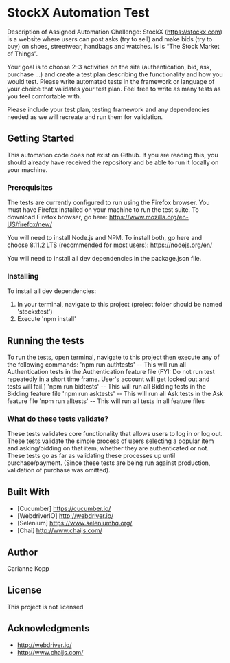 # StockX Automation Test

Description of Assigned Automation Challenge:
StockX (https://stockx.com) is a website where users can post asks (try to sell) and make bids (try
to buy) on shoes, streetwear, handbags and watches. Is is “The Stock Market of Things”.

Your goal is to choose 2-3 activities on the site (authentication, bid, ask, purchase ...) and create a
test plan describing the functionality and how you would test. Please write automated tests in
the framework or language of your choice that validates your test plan. Feel free to
write as many tests as you feel comfortable with.

Please include your test plan, testing framework and any dependencies needed as we will recreate and run them for validation.

## Getting Started

This automation code does not exist on Github.
If you are reading this, you should already have received the repository and be able to run it locally on your machine.

### Prerequisites

The tests are currently configured to run using the Firefox browser.  You must have Firefox installed on your machine to run the test suite.
To download Firefox browser, go here: https://www.mozilla.org/en-US/firefox/new/

You will need to install Node.js and NPM.
To install both, go here and choose 8.11.2 LTS (recommended for most users): https://nodejs.org/en/

You will need to install all dev dependencies in the package.json file.

### Installing

To install all dev dependencies:
1. In your terminal, navigate to this project (project folder should be named 'stockxtest')
2. Execute 'npm install'

## Running the tests

To run the tests, open terminal, navigate to this project then execute any of the following commands:
'npm run authtests' -- This will run all Authentication tests in the Authentication feature file (FYI: Do not run test repeatedly in a short time frame.  User's account will get locked out and tests will fail.)
'npm run bidtests' -- This will run all Bidding tests in the Bidding feature file
'npm run asktests' -- This will run all Ask tests in the Ask feature file
'npm run alltests' -- This will run all tests in all feature files

### What do these tests validate?

These tests validates core functionality that allows users to log in or log out.
These tests validate the simple process of users selecting a popular item and asking/bidding on that item, whether they are authenticated or not.
These tests go as far as validating these processes up until purchase/payment.
(Since these tests are being run against production, validation of purchase was omitted).

## Built With

* [Cucumber] https://cucumber.io/
* [WebdriverIO] http://webdriver.io/
* [Selenium] https://www.seleniumhq.org/
* [Chai] http://www.chaijs.com/

## Author

Carianne Kopp

## License

This project is not licensed

## Acknowledgments

* http://webdriver.io/
* http://www.chaijs.com/
